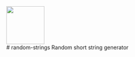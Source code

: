 <img src="https://github.com/victoroalvarez/random-strings-python/blob/master/dice-151867_640.png" width="100">
<br>
# random-strings
Random short string generator
